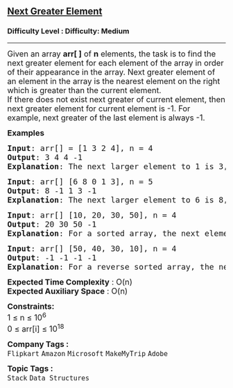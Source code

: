 <h2><a href="https://www.geeksforgeeks.org/problems/next-larger-element-1587115620/1?page=1&company=Microsoft&sortBy=submissions">Next Greater Element</a></h2><h3>Difficulty Level : Difficulty: Medium</h3><hr><div class="problems_problem_content__Xm_eO"><p><span style="font-size: 18px;">Given an array <strong>arr[ ]</strong> of <strong>n</strong> elements, the task is to find the next greater element for each element of the array in order of their appearance in the array. Next greater element of an element in the array is the nearest element on the right which is greater than the current element.<br>If there does not exist next greater of current element, then next greater element for current element is -1. For example, next greater of the last element is always -1.</span></p>
<p><span style="font-size: 18px;"><strong>Examples<br></strong></span></p>
<pre><span style="font-size: 18px;"><strong>Input</strong>: arr[] = [1 3 2 4], n = 4
<strong>Output</strong>: 3 4 4 -1
<strong>Explanation</strong>: The next larger element to 1 is 3, 3 is 4, 2 is 4 and for 4, since it doesn't exist, it is -1.
</span></pre>
<pre><span style="font-size: 18px;"><strong>Input</strong>: arr[] [6 8 0 1 3], n = 5
<strong>Output</strong>: 8 -1 1 3 -1
<strong>Explanation</strong>: The next larger element to 6 is 8, for 8 there is no larger elements hence it is -1, for 0 it is 1 , for 1 it is 3 and then for 3 there is no larger element on right and hence -1.</span></pre>
<pre><span style="font-size: 18px;"><strong>Input</strong>: arr[] [10, 20, 30, 50], n = 4
<strong>Output</strong>: 20 30 50 -1
<strong>Explanation</strong>: For a sorted array, the next element is next greater element also exxept for the last element.</span></pre>
<pre><span style="font-size: 18px;"><strong>Input</strong>: arr[] [50, 40, 30, 10], n = 4
<strong>Output</strong>: -1 -1 -1 -1
<strong>Explanation</strong>: For a reverse sorted array, the next greater element is always 1.</span></pre>
<p><span style="font-size: 18px;"><strong>Expected Time Complexity</strong> : O(n)<br><strong>Expected Auxiliary Space</strong> : O(n)</span></p>
<p><span style="font-size: 18px;"><strong>Constraints:</strong><br>1 ≤ n ≤ 10<sup>6</sup><br>0 ≤ arr[i] ≤ 10<sup>18</sup></span></p></div><p><span style=font-size:18px><strong>Company Tags : </strong><br><code>Flipkart</code>&nbsp;<code>Amazon</code>&nbsp;<code>Microsoft</code>&nbsp;<code>MakeMyTrip</code>&nbsp;<code>Adobe</code>&nbsp;<br><p><span style=font-size:18px><strong>Topic Tags : </strong><br><code>Stack</code>&nbsp;<code>Data Structures</code>&nbsp;